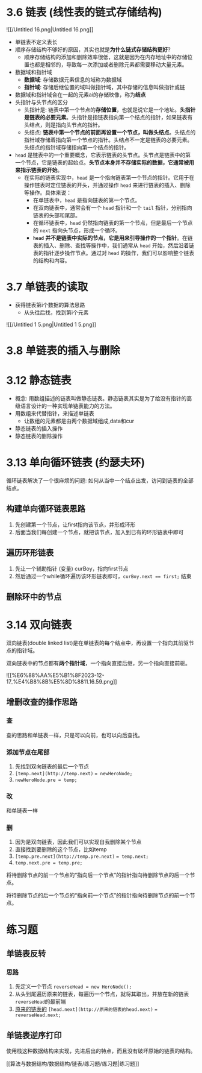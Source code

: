 # **3.6** 链表 (**线性表的链式存储结构)**

![[/Untitled 16.png|Untitled 16.png]]

- 单链表不定义表长
- 顺序存储结构不够好的原因，其实也就是**为什么链式存储结构更好**?
    - 顺序存储结构的添加和删除效率很低，这就是因为在内存地址中的存储位置也都是相邻的，导致每一次添加或者删除元素都需要移动大量元素。
- 数据域和指针域
    - **数据域**: 存储数据元素信息的域称为数据域
    - **指针域**: 存储后继位置的域叫做指针域，其中存储的信息叫做指针或链
- 数据域和指针域合在一起的元素ai的存储映像，称为**结点**
- 头指针与头节点的区分
    - 头指针是: 链表中第一个节点的**存储位置**，也就是说它是一个地址。**头指针是链表的必要元素**。头指针是指链表指向第一个结点的指针，如果链表有头结点，则是指向头节点的指针。
    - 头结点: **链表中第一个节点的前面再设置一个节点，叫做头结点**。头结点的指针域存储着指向第一个节点的指针。头结点不一定是链表的必要元素。头结点的指针域存储指向第一个结点的指针。
- `head` 是链表中的一个重要概念，它表示链表的头节点。头节点是链表中的第一个节点，它是链表的起始点。**头节点本身并不存储实际的数据，它通常被用来指示链表的开始**。
    - 在实际的链表实现中，`head` 是一个指向链表第一个节点的指针。它用于在操作链表时定位链表的开头，并通过操作 `head` 来进行链表的插入、删除等操作。具体来说：
        - 在单链表中，`head` 是指向链表的第一个节点。
        - 在双向链表中，通常会有一个 `head` 指针和一个 `tail` 指针，分别指向链表的头部和尾部。
        - 在循环链表中，`head` 仍然指向链表的第一个节点，但是最后一个节点的 `next` 指向头节点，形成一个循环。
        - **`head`** **并不是链表中实际的节点，它是用来引导操作的一个指针**。在链表的插入、删除、查找等操作中，我们通常从 `head` 开始，然后沿着链表的指针逐步操作节点。通过对 `head` 的操作，我们可以影响整个链表的结构和内容。

# 3.7 **单链表的读取**

- 获得链表第i个数据的算法思路
    - 从头往后找，找到第i个元素

![[/Untitled 1 5.png|Untitled 1 5.png]]

  

# **3.8 单链表的插入与删除**

# **3.12 静态链表**

- 概念: 用数组描述的链表叫做静态链表。静态链表其实是为了给没有指针的高级语言设计的一种实现单链表能力的方法。
- 用数组来代替指针，来描述单链表
    - 让数组的元素都是由两个数据域组成,data和cur
- 静态链表的插入操作
- 静态链表的删除操作

# **3.13 单向循环链表 (约瑟夫环)**

循环链表解决了一个很麻烦的问题: 如何从当中一个结点出发，访问到链表的全部结点。

## 构建单向循环链表思路

1. 先创建第一个节点，让first指向该节点，并形成环形
2. 后面当我们每创建一个节点，就把该节点，加入到已有的环形链表中即可

## 遍历环形链表

1. 先让一个辅助指针 (变量) curBoy，指向first节点
2. 然后通过一个while循环遍历该环形链表即可，`curBoy.next == first;` 结束

## 删除环中的节点

# **3.14 双向链表**

双向链表(double linked list)是在单链表的每个结点中，再设置一个指向其前驱节点的指针域。

双向链表中的节点都有**两个指针域**，一个指向直接后继，另一个指向直接前驱。

![[%E6%88%AA%E5%B1%8F2023-12-17_%E4%B8%8B%E5%8D%8811.16.59.png]]

  

## 增删改查的操作思路

### 查

查的思路和单链表一样，只是可以向前，也可以向后查找。

### 添加节点在尾部

1. 先找到双向链表的最后一个节点
2. `[temp.next](http://temp.next)` `= newHeroNode;`
3. `newHeroNode.pre = temp;`

### 改

和单链表一样

### 删

1. 因为是双向链表，因此我们可以实现自我删除某个节点
2. 直接找到要删除的这个节点，比如temp
3. `[temp.pre.next](http://temp.pre.next)` `= temp.next;`
4. `temp.next.pre = temp.pre;`

将待删除节点的前一个节点的“指向后一个节点”的指针指向待删除节点的后一个节点。

将待删除节点的后一个节点的“指向前一个节点”的指针指向待删除节点的前一个节点。

# 练习题

## 单链表反转

### 思路

1. 先定义一个节点 `reverseHead = new HeroNode();`
2. 从头到尾遍历原来的链表，每遍历一个节点，就将其取出，并放在新的链表`reverseHead`的最前端
3. [原来的链表的](http://原来的链表的head.next) `[head.next](http://原来的链表的head.next)` `= reverseHead.next;`

## 单链表逆序打印

使用栈这种数据结构来实现，先进后出的特点，而且没有破坏原始的链表的结构。

  

[[算法与数据结构/数据结构/链表/练习题/练习题|练习题]]